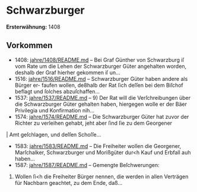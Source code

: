 # Schwarzburger

**Ersterwähnung:** 1408

## Vorkommen
- 1408: [jahre/1408/README.md](../jahre/1408/README.md) – Bei Graf Günther von Schwarzburg iſ vom Rate
um die Lehen der Schwarzburger Güter angehalten worden,
deshalb der Graf hierher gekommen iſ un...
- 1516: [jahre/1516/README.md](../jahre/1516/README.md) – Schwarzburger Güter haben andere als Bürger er-
faufen wollen, de8halb der Rat ſich deſſen bei dem Biſchof
beflagt und ſolches abzuſchaffen...
- 1537: [jahre/1537/README.md](../jahre/1537/README.md) – 9) Der Rat will die Verſchreibungen über die
Schwarzburger Güter gehalten haben, hiergegen wolle er
der Bäer Privilegia und Konfirmation nih...
- 1574: [jahre/1574/README.md](../jahre/1574/README.md) – Die Schwarzburger Güter hat zuvor der Richter zu
verleihen gehabt, jeht aber ſind ſie zu dem Georgener

| Amt geſchlagen, und deſſen Schoſſe...
- 1583: [jahre/1583/README.md](../jahre/1583/README.md) – Die Freiheiter wollen die Georgener, Marſchalker,
Schwarzburger und Morißgüter dur<h Kauf und Erbfall
auh haben...
- 1587: [jahre/1587/README.md](../jahre/1587/README.md) – Gemengte Beſchwerungen:

1) Wollen ſi<h die Freiheiter Bürger nennen, die
werden in allen Verträgen für Nachbarn geachtet, zu dem
Ende, daß...

